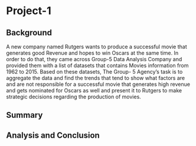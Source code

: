 # Project-1

## Background

A new company named Rutgers wants to produce a successful movie that generates good Revenue and hopes to win Oscars at the same time. 
In order to do that, they came across Group-5 Data Analysis Company and provided them with a list of datasets that contains Movies information from 1962 to 2015. Based on these datasets, The Group- 5 Agency’s task is to aggregate the data and find the trends that tend to show what factors are and are not responsible for a successful movie that generates high revenue and gets nominated for Oscars as well and present it to Rutgers to make strategic decisions regarding the production of movies.

## Summary

## Analysis and Conclusion
